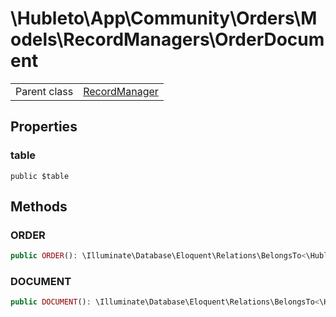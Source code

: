 
# \Hubleto\App\Community\Orders\Models\RecordManagers\OrderDocument
<table class='table-default dense'>
<tr><td>Parent class</td><td><a href="../../../../../Erp/RecordManager">RecordManager</a></td></tr></table>


## Properties

### table

`public $table`


## Methods

### ORDER

```php
public ORDER(): \Illuminate\Database\Eloquent\Relations\BelongsTo<\Hubleto\App\Community\Orders\Models\RecordManagers\Order,\Hubleto\App\Community\Orders\Models\RecordManagers\OrderProduct>
```


### DOCUMENT

```php
public DOCUMENT(): \Illuminate\Database\Eloquent\Relations\BelongsTo<\Hubleto\App\Community\Orders\Models\RecordManagers\Product,\Hubleto\App\Community\Orders\Models\RecordManagers\OrderProduct>
```

